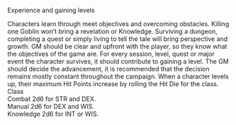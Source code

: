 Experience and gaining levels

Characters learn through meet objectives and overcoming obstacles. 
Killing one Goblin won’t bring a revelation or Knowledge. Surviving a dungeon, completing a quest or simply living to tell the tale will bring perspective and growth. 
GM should be clear and upfront with the player, so they know what the objectives of the game are. For every session, level, quest or major event the character survives, it should contribute to gaining a level. The GM should decide the advancement, it is recommended that the decision remains mostly constant throughout the campaign. 
When a character levels up, their maximum Hit Points increase by rolling the Hit Die for the class. 
Class		
Combat	2d6 for STR and DEX.	
Manual	2d6 for DEX and WIS.	
Knowledge	2d6 for INT or WIS.	

